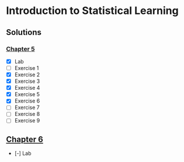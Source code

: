 # Introduction to Statistical Learning

## Solutions
### [Chapter 5](05-resampling_methods.org)
- [X] Lab
- [ ] Exercise 1
- [X] Exercise 2
- [X] Exercise 3
- [X] Exercise 4
- [X] Exercise 5
- [X] Exercise 6
- [ ] Exercise 7
- [ ] Exercise 8
- [ ] Exercise 9

## [Chapter 6](06-regularization_methods.org)
- [-] Lab

